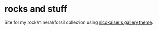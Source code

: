# rocks and stuff

Site for my rock/mineral/fossil collection using [nicokaiser's gallery theme](https://github.com/nicokaiser/hugo-theme-gallery).
